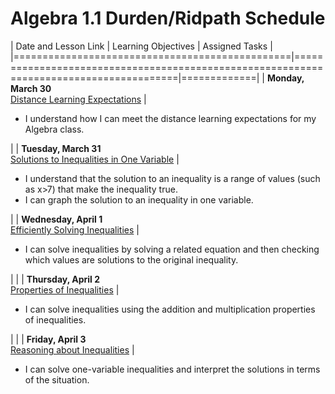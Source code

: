 # Algebra 1.1 Durden/Ridpath Schedule

| Date and Lesson Link                     | Learning Objectives                                                                    | Assigned Tasks |
|================================================|========================================================================================|=============|
| **Monday, March 30**<br/>[Distance Learning Expectations] | <ul><li>I understand how I can meet the distance learning expectations for my Algebra class.</li></ul> | 
| **Tuesday, March 31**<br/>    [Solutions to Inequalities in One Variable] | <ul><li>I understand that the solution to an inequality is a range of values (such as x>7) that make the inequality true.</li><li>I can graph the solution to an inequality in one variable.</li></ul> | 
| **Wednesday, April 1**<br/>    [Efficiently Solving Inequalities] | <ul><li>I can solve inequalities by solving a related equation and then checking which values are solutions to the original inequality.</li></ul> | |
| **Thursday, April 2**<br/>    [Properties of Inequalities] | <ul><li>I can solve inequalities using the addition and multiplication properties of inequalities.</li></ul> | |
| **Friday, April 3**<br/>    [Reasoning about Inequalities]     | <ul><li>I can solve one-variable inequalities and interpret the solutions in terms of the situation.</li></ul>


[Distance Learning Expectations]: ../slides/#DistanceLearningExpectations?update
[Solutions to Inequalities in One Variable]: ../slides/#SolutionsToInequalitiesInOneVariable?update
[Efficiently Solving Inequalities]: ../slides/#EfficientlySolvingInequalities?update
[Properties of Inequalities]: ../slides/#PropertiesOfInequalities?update
[Reasoning about Inequalities]: ../slides/#ReasoningAboutInequalities?update

<!--
# Standards
 * 8.2.4.4 Use linear inequalities to represent relationships in various contexts.
 * 8.2.4.5 Solve linear inequalities using properties of inequalities. Graph the solutions on a number line.
 * 8.2.4.6 Represent relationships in various contexts with equations and inequalities involving the absolute value of a linear expression. Solve such equations and inequalities and graph the solutions on a number line.

# Illustrative links
 * [Efficiently Solving Inequalities Khan Academy Practice](https://www.khanacademy.org/math/7th-grade-illustrative-math/unit-6-expressions-equations-and-inequalities/lesson-15-efficiently-solving-inequalities/e/one_step_inequalities?modal=1)
 * [Solutions to Inequalities in One Variable](https://im.kendallhunt.com/HS/teachers/1/2/19/preparation.html)
 * [Critique reasoning about inequalities](https://tasks.illustrativemathematics.org/content-standards/tasks/807)

# Enrichment
 * [Modeling with Inequalities](https://curriculum.illustrativemathematics.org/MS/teachers/2/6/17/index.html)
-->
